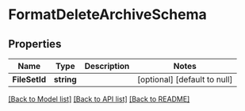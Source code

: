 # FormatDeleteArchiveSchema

## Properties
Name | Type | Description | Notes
------------ | ------------- | ------------- | -------------
**FileSetId** | **string** |  | [optional] [default to null]

[[Back to Model list]](../README.md#documentation-for-models) [[Back to API list]](../README.md#documentation-for-api-endpoints) [[Back to README]](../README.md)


